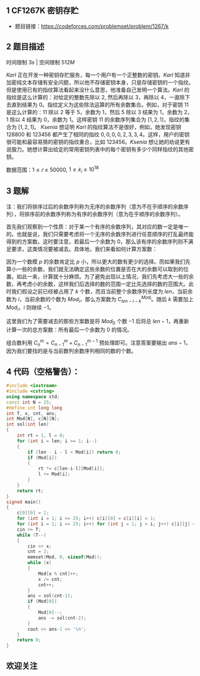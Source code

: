 ## 1 CF1267K 密钥存贮
- 题目链接：https://codeforces.com/problemset/problem/1267/k

## 2 题目描述
时间限制 $3s$   |   空间限制 $512M$

$Karl$ 正在开发一种密钥存贮服务，每一个用户有一个正整数的密钥。$Karl$ 知道非加密纯文本存储有安全问题，所以他不存储密钥本身，只是存储密钥的一个指纹。但是使用已有的指纹算法看起来没什么意思，他准备自己发明一个算法。$Karl$ 的指纹是这么计算的：对给定的整数先除以 $2$, 然后再除以 $3$，再除以 $4$，一直除下去直到结果为 $0$。指纹定义为这些除法运算的所有余数集合。例如，对于密钥 $11$ 是这么计算的：$11$ 除以 $2$ 等于 $5$，余数为 $1$，然后 $5$ 除以 $3$ 结果为 $1$，余数为 $2$，$1$ 除以 $4$ 结果为 $0$，余数为 $1$。这样密钥 $11$ 的余数序列集合为 $[1,2,1]$，指纹的集合为 $[1,2,1]$。
$Ksenia$ 想证明 $Karl$ 的指纹算法不是很好，例如，她发现密钥 $128800$ 和
$123456$ 都产生了相同的指纹 ${0,0,0,0,2,3,3,4}$。这样，用户的密钥很可能和最容易猜的密钥的指纹重合，比如 $123456$。$Ksenia$ 想让她的劝说更有说服力。她想计算出给定的常用密钥列表中的每个密钥有多少个同样指纹的其他密钥。

数据范围：$1 ≤ 𝑡 ≤ 50000$, $1 ≤ 𝑘_𝑖 ≤ 10^{18}$

## 3 题解
注：我们将排序过后的余数序列称为无序的余数序列（意为不在乎顺序的余数序列），将排序前的余数序列称为有序的余数序列（意为在乎顺序的余数序列）。

首先我们观察到一个性质：对于某一个有序的余数序列，其对应的数一定是唯一的。也就是说，我们只需要考虑将一个无序的余数序列进行任意顺序的打乱最终能得到的方案数。这时要注意，若最后一个余数为 $0$，那么该有序的余数序列则不满足要求，这类情况要被减去。具体地，我们来看如何计算方案数：

因为一个数模 $p$ 的余数肯定比 $p$ 小，所以更大的数有更少的选择。而如果我们先算小一些的余数，我们就无法确定这些余数的位置是否在大的余数可以取到的位置。如此一来，计算就十分麻烦。为了避免出现以上情况，我们先考虑大一些的余数，再考虑小的余数，这样我们后选择的数的范围一定比先选择的数的范围大。此时我们假设之前已经被占用了 $k$ 个数，而且当前整个余数序列长度为 $len$，当前余数为 $i$，当前余数的个数为 $Mod_i$，那么方案数为 $C_{len - i - k}^{Mod_i}$。随后 $k$ 需要加上 $Mod_i$，$i$ 则继续 $-1$。

这里我们为了需要减去的那些方案数是将 $Mod_0$ 个数 $-1$ 后将总 $len-1$，再重新计算一次的总方案数：所有最后一个余数为 $0$ 的情况。

组合数利用 $C_{n}^{m} = C_{n-1}^{m} + C_{n-1}^{m-1}$ 预处理即可。注意答案要输出 $ans-1$，因为我们要找的是与当前数列余数序列相同的数的个数。

## 4 代码（空格警告）：

```c++
#include <iostream>
#include <cstring>
using namespace std;
const int N = 25;
#define int long long
int T, x, cnt, ans;
int Mod[N], c[N][N];
int sol(int len)
{
    int rt = 1, l = 0;
    for (int i = len; i >= 1; i--)
    {
        if (len - i - l < Mod[i]) return 0;
        if (Mod[i])
        {
            rt *= c[len-i-l][Mod[i]];
            l += Mod[i];
        }
    }
    return rt;
}
signed main()
{
    c[0][0] = 1;
    for (int i = 1; i <= 25; i++) c[i][0] = c[i][i] = 1;
    for (int i = 1; i <= 25; i++) for (int j = 1; j < i; j++) c[i][j] = c[i-1][j] + c[i-1][j-1];
    cin >> T;
    while (T--)
    {
        cin >> x;
        cnt = 2;
        memset(Mod, 0, sizeof(Mod));
        while (x)
        {
            Mod[x % cnt]++;
            x /= cnt;
            cnt++;
        }
        ans = sol(cnt-1);
        if (Mod[0])
        {
            Mod[0]--;
            ans -= sol(cnt-2);
        }
        cout << ans-1 << '\n';
    }
    return 0;
}
```

## 欢迎关注

